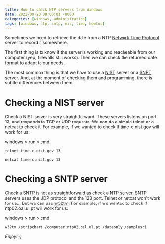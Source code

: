 ```yaml
---
title: How to check NTP servers from Windows
date: 2022-09-23 00:00:01 +0000
categories: [windows, administration]
tags: [windows, ntp, sntp, nis, time, howtos]
---
```


Sometimes we need to retrieve the date from a NTP [Network Time Protocol](https://es.wikipedia.org/wiki/Network_Time_Protocol) 
server to record it somewhere.

The first thing is to know if the server is working and reacheable from our computer (yep, firewalls still works).
Then we can check the returned date format to adapt to our needs.

The most common thing is that we have to use a [NIST](https://www.nist.gov/pml/time-and-frequency-division/time-distribution/internet-time-service-its) server or a [SNPT](https://es.wikipedia.org/wiki/Network_Time_Protocol#SNTP) server. And, at the moment of checking them and programming, there is subtle differences between them.

# Checking a NIST server

Check a NIST server is very straightforward. These servers listens on port 13, and responds to TCP or UDP requests.
We can do a simple telnet or a netcat to check it. For example, if we wanted to check if time-c.nist.gov will work for us:

windows > run > cmd

```shell
telnet time-c.nist.gov 13
```

```shell
netcat time-c.nist.gov 13
```

# Checking a SNTP server

Check a SNTP is not as straightforward as check a NTP server. SNTP servers uses the UDP protocol and the 123 port.
Telnet or netcat won't work for us... 
But we can use [w32tm](https://learn.microsoft.com/en-us/previous-versions/windows/it-pro/windows-server-2012-R2-and-2012/ff799054(v=ws.11)). 
For example, if we wanted to check if ntp02.oal.ul.pt will work for us:

windows > run > cmd

```shell
w32tm /stripchart /computer:ntp02.oal.ul.pt /dataonly /samples:1
```

_Enjoy! ;)_
